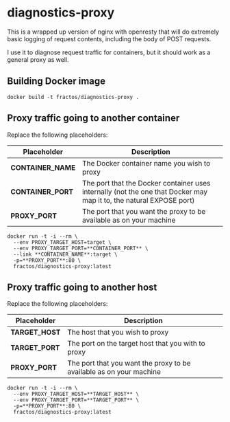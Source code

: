# diagnostics-proxy

This is a wrapped up version of nginx with openresty that will do extremely basic logging of request contents, including the body of POST requests.

I use it to diagnose request traffic for containers, but it should work as a general proxy as well.

## Building Docker image

```
docker build -t fractos/diagnostics-proxy .
```

## Proxy traffic going to another container

Replace the following placeholders:

| Placeholder        | Description                                                                                                         |
|--------------------|---------------------------------------------------------------------------------------------------------------------|
| **CONTAINER_NAME** | The Docker container name you wish to proxy                                                                         |
| **CONTAINER_PORT** | The port that the Docker container uses internally (not the one that Docker may map it to, the natural EXPOSE port) |
| **PROXY_PORT**     | The port that you want the proxy to be available as on your machine                                                 |

```
docker run -t -i --rm \
  --env PROXY_TARGET_HOST=target \
  --env PROXY_TARGET_PORT=**CONTAINER_PORT** \
  --link **CONTAINER_NAME**:target \
  -p=**PROXY_PORT**:80 \
  fractos/diagnostics-proxy:latest
```

## Proxy traffic going to another host

Replace the following placeholders:

| Placeholder     | Description                                                         |
|-----------------|---------------------------------------------------------------------|
| **TARGET_HOST** | The host that you wish to proxy                                     |
| **TARGET_PORT** | The port on the target host that you with to proxy                  |
| **PROXY_PORT**  | The port that you want the proxy to be available as on your machine |

```
docker run -t -i --rm \
  --env PROXY_TARGET_HOST=**TARGET_HOST** \
  --env PROXY_TARGET_PORT=**TARGET_PORT** \
  -p=**PROXY_PORT**:80 \
  fractos/diagnostics-proxy:latest
```
